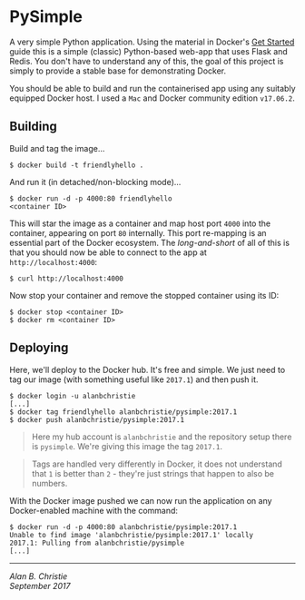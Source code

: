 # PySimple
A very simple Python application. Using the material in Docker's
[Get Started] guide this is a simple (classic) Python-based web-app
that uses Flask and Redis. You don't have to understand any of this,
the goal of this project is simply to provide a stable base for
demonstrating Docker.

You should be able to build and run the containerised app using
any suitably equipped Docker host. I used a `Mac` and Docker
community edition `v17.06.2`.

## Building
Build and tag the image...

    $ docker build -t friendlyhello .

And run it (in detached/non-blocking mode)...

    $ docker run -d -p 4000:80 friendlyhello
    <container ID>

This will star the image as a container and map host port `4000` into the
container, appearing on port `80` internally. This port re-mapping
is an essential part of the Docker ecosystem. The _long-and-short_ of all
of this is that you should now be able to connect to the app at
`http://localhost:4000`:

    $ curl http://localhost:4000
    
Now stop your container and remove the stopped container using its ID:

    $ docker stop <container ID>
    $ docker rm <container ID>

## Deploying
Here, we'll deploy to the Docker hub. It's free and simple. We just need to
tag our image (with something useful like `2017.1`) and then push it.

    $ docker login -u alanbchristie
    [...]
    $ docker tag friendlyhello alanbchristie/pysimple:2017.1
    $ docker push alanbchristie/pysimple:2017.1

>   Here my hub account is `alanbchristie` and the repository setup there
    is `pysimple`. We're giving this image the tag `2017.1`.
    
>   Tags are handled very differently in Docker, it does not understand
    that `1` is better than `2` - they're just strings that happen to
    also be numbers.

With the Docker image pushed we can now run the application on any
Docker-enabled machine with the command:

    $ docker run -d -p 4000:80 alanbchristie/pysimple:2017.1
    Unable to find image 'alanbchristie/pysimple:2017.1' locally
    2017.1: Pulling from alanbchristie/pysimple
    [...]

---

_Alan B. Christie_  
_September 2017_  

[Get Started]: https://docs.docker.com/get-started/part2/

